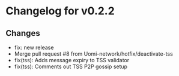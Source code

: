 # Changelog for v0.2.2

## Changes
- fix: new release
- Merge pull request #8 from Uomi-network/hotfix/deactivate-tss
- fix(tss): Adds message expiry to TSS validator
- fix(tss): Comments out TSS P2P gossip setup

